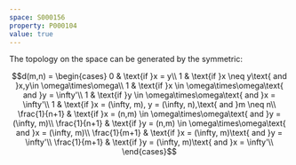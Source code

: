 ```yaml
---
space: S000156
property: P000104
value: true
---
```


The topology on the space can be generated by the symmetric:

$$d(m,n) = \begin{cases}
0 & \text{if }x = y\\
1 & \text{if }x \neq y\text{ and }x,y\in \omega\times\omega\\
1 & \text{if }x \in \omega\times\omega\text{ and }y = \infty'\\
1 & \text{if }y \in \omega\times\omega\text{ and }x = \infty'\\
1 & \text{if }x = (\infty, m), y = (\infty, n),\text{ and }m \neq n\\
\frac{1}{n+1} & \text{if }x = (n,m) \in \omega\times\omega\text{ and }y = (\infty, m)\\
\frac{1}{n+1} & \text{if }y = (n,m) \in \omega\times\omega\text{ and }x = (\infty, m)\\
\frac{1}{m+1} & \text{if }x = (\infty, m)\text{ and }y = \infty'\\
\frac{1}{m+1} & \text{if }y = (\infty, m)\text{ and }x = \infty'\\
\end{cases}$$
